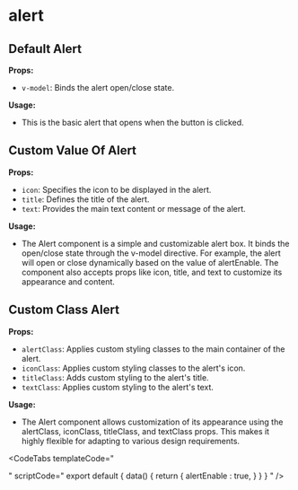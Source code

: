 # alert

## Default Alert

**Props:**

- `v-model`: Binds the alert open/close state.

**Usage:**

- This is the basic alert that opens when the button is clicked.

<CodeTabs
  templateCode="
<Alert v-model='alertEnable'/>
"
scriptCode="
export default {
data() {
    return {
      alertEnable : true,
    }
  }
}
"
/>

## Custom Value Of Alert

**Props:**

- `icon`: Specifies the icon to be displayed in the alert.
- `title`: Defines the title of the alert.
- `text`: Provides the main text content or message of the alert.

**Usage:**

- The Alert component is a simple and customizable alert box. It binds the open/close state through the v-model directive. For example, the alert will open or close dynamically based on the value of alertEnable. The component also accepts props like icon, title, and text to customize its appearance and content.

<CodeTabs
  templateCode="
<Alert v-model='alertEnable' icon='mdiShieldAlertOutline' title='Warning' text='Invalid email address!'/>
"
scriptCode="
export default {
data() {
    return {
      alertEnable : true,
    }
  }
}
"
/>

## Custom Class Alert

**Props:**

- `alertClass`: Applies custom styling classes to the main container of the alert.
- `iconClass`: Applies custom styling classes to the alert's icon.
- `titleClass`: Adds custom styling to the alert's title.
- `textClass`: Applies custom styling to the alert's text.

**Usage:**

- The Alert component allows customization of its appearance using the alertClass, iconClass, titleClass, and textClass props. This makes it highly flexible for adapting to various design requirements.

<CodeTabs
  templateCode="
<div class='mb-4'>
<Alert v-model='alertEnable' alertClass='bg-amber-500' iconClass='text-white' titleClass='text-white' textClass='text-white' />
</div>
<div class='mb-4'>
<Alert v-model='alertEnable' alertClass='bg-green-500' iconClass='text-white' titleClass='text-white' textClass='text-white'
       icon='mdiCheck' title='Done' text='Your purchase has been confirmed!'/>
</div>
<div class='mb-4'>
<Alert v-model='alertEnable' alertClass='bg-red-600' iconClass='text-white' titleClass='text-white' textClass='text-white'
       icon='mdiCloseCircleOutline' title='Error' text='Task failed successfully.'/>
</div>
<Alert v-model='alertEnable' alertClass='bg-sky-400' iconClass='text-white' titleClass='text-white' textClass='text-white'
       icon='mdiInformationVariantCircleOutline' title='Info' text='New software update available.'/>
"
scriptCode="
export default {
data() {
    return {
      alertEnable : true,
    }
  }
}
"
/>
